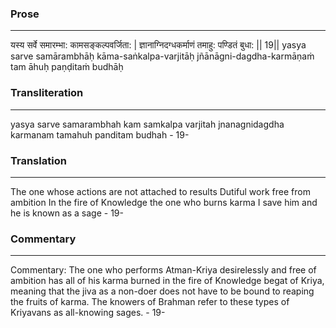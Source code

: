 ### Prose 
 --- 
यस्य सर्वे समारम्भा: कामसङ्कल्पवर्जिता: |
ज्ञानाग्निदग्धकर्माणं तमाहु: पण्डितं बुधा: || 19||
yasya sarve samārambhāḥ kāma-saṅkalpa-varjitāḥ
jñānāgni-dagdha-karmāṇaṁ tam āhuḥ paṇḍitaṁ budhāḥ

### Transliteration 
 --- 
yasya sarve samarambhah kam samkalpa varjitah jnanagnidagdha karmanam tamahuh panditam budhah - 19-

### Translation 
 --- 
The one whose actions are not attached to results Dutiful work free from ambition In the fire of Knowledge the one who burns karma I save him and he is known as a sage - 19-

### Commentary 
 --- 
Commentary: The one who performs Atman-Kriya desirelessly and free of ambition has all of his karma burned in the fire of Knowledge begat of Kriya, meaning that the jiva as a non-doer does not have to be bound to reaping the fruits of karma. The knowers of Brahman refer to these types of Kriyavans as all-knowing sages. - 19-